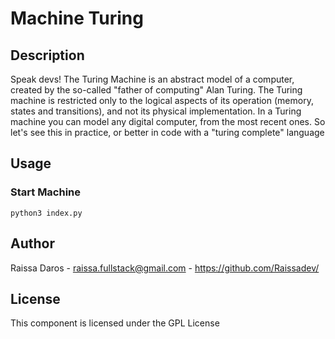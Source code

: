 # Machine Turing

## Description

Speak devs! The Turing Machine is an abstract model of a computer, created by the so-called "father of computing" Alan Turing. The Turing machine is restricted only to the logical aspects of its operation (memory, states and transitions), and not its physical implementation. In a Turing machine you can model any digital computer, from the most recent ones.
So let's see this in practice, or better in code with a "turing complete" language

## Usage

### Start Machine
```shell
python3 index.py
```




## Author
Raissa Daros - raissa.fullstack@gmail.com - https://github.com/Raissadev/

## License
This component is licensed under the GPL License
